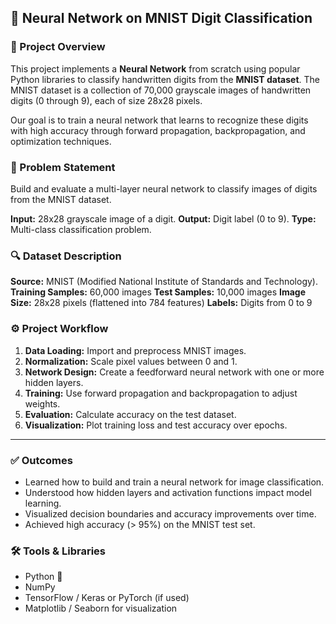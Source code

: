 ## 🧠 Neural Network on MNIST Digit Classification

### 📌 Project Overview

This project implements a **Neural Network** from scratch using popular Python libraries to classify handwritten digits from the **MNIST dataset**. The MNIST dataset is a collection of 70,000 grayscale images of handwritten digits (0 through 9), each of size 28x28 pixels.

Our goal is to train a neural network that learns to recognize these digits with high accuracy through forward propagation, backpropagation, and optimization techniques.

### 🧾 Problem Statement
Build and evaluate a multi-layer neural network to classify images of digits from the MNIST dataset.

**Input:** 28x28 grayscale image of a digit.
**Output:** Digit label (0 to 9).
**Type:** Multi-class classification problem.

### 🔍 Dataset Description

 **Source:** MNIST (Modified National Institute of Standards and Technology).
 **Training Samples:** 60,000 images
 **Test Samples:** 10,000 images
 **Image Size:** 28x28 pixels (flattened into 784 features)
 **Labels:** Digits from 0 to 9


### ⚙️ Project Workflow

1. **Data Loading:** Import and preprocess MNIST images.
2. **Normalization:** Scale pixel values between 0 and 1.
3. **Network Design:** Create a feedforward neural network with one or more hidden layers.
4. **Training:** Use forward propagation and backpropagation to adjust weights.
5. **Evaluation:** Calculate accuracy on the test dataset.
6. **Visualization:** Plot training loss and test accuracy over epochs.

---

### ✅ Outcomes

* Learned how to build and train a neural network for image classification.
* Understood how hidden layers and activation functions impact model learning.
* Visualized decision boundaries and accuracy improvements over time.
* Achieved high accuracy (> 95%) on the MNIST test set.

### 🛠️ Tools & Libraries

* Python 🐍
* NumPy
* TensorFlow / Keras or PyTorch (if used)
* Matplotlib / Seaborn for visualization

